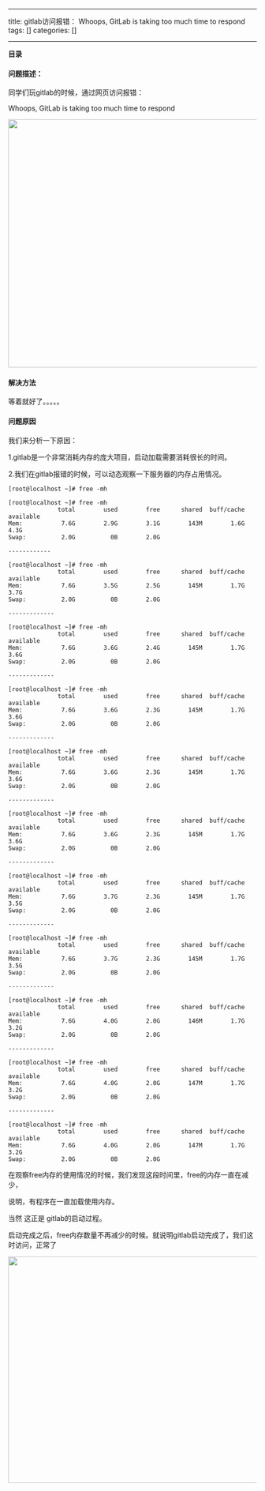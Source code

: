 
--- 
title:  gitlab访问报错： Whoops, GitLab is taking too much time to respond 
tags: []
categories: [] 

---
**目录**









#### 问题描述：

同学们玩gitlab的时候，通过网页访问报错：

Whoops, GitLab is taking too much time to respond

<img alt="" height="503" src="https://img-blog.csdnimg.cn/786b26d50f6b43e18dfd3685517bb798.png" width="571">

#### **解决方法**

等着就好了。。。。。

#### 问题原因

我们来分析一下原因：

1.gitlab是一个非常消耗内存的庞大项目，启动加载需要消耗很长的时间。

2.我们在gitlab报错的时候，可以动态观察一下服务器的内存占用情况。

```
[root@localhost ~]# free -mh
```

```
[root@localhost ~]# free -mh
              total        used        free      shared  buff/cache   available
Mem:           7.6G        2.9G        3.1G        143M        1.6G        4.3G
Swap:          2.0G          0B        2.0G

------------

[root@localhost ~]# free -mh
              total        used        free      shared  buff/cache   available
Mem:           7.6G        3.5G        2.5G        145M        1.7G        3.7G
Swap:          2.0G          0B        2.0G

-------------

[root@localhost ~]# free -mh
              total        used        free      shared  buff/cache   available
Mem:           7.6G        3.6G        2.4G        145M        1.7G        3.6G
Swap:          2.0G          0B        2.0G

-------------

[root@localhost ~]# free -mh
              total        used        free      shared  buff/cache   available
Mem:           7.6G        3.6G        2.3G        145M        1.7G        3.6G
Swap:          2.0G          0B        2.0G

-------------

[root@localhost ~]# free -mh
              total        used        free      shared  buff/cache   available
Mem:           7.6G        3.6G        2.3G        145M        1.7G        3.6G
Swap:          2.0G          0B        2.0G

-------------

[root@localhost ~]# free -mh
              total        used        free      shared  buff/cache   available
Mem:           7.6G        3.6G        2.3G        145M        1.7G        3.6G
Swap:          2.0G          0B        2.0G

-------------

[root@localhost ~]# free -mh
              total        used        free      shared  buff/cache   available
Mem:           7.6G        3.7G        2.3G        145M        1.7G        3.5G
Swap:          2.0G          0B        2.0G

-------------

[root@localhost ~]# free -mh
              total        used        free      shared  buff/cache   available
Mem:           7.6G        3.7G        2.3G        145M        1.7G        3.5G
Swap:          2.0G          0B        2.0G

-------------

[root@localhost ~]# free -mh
              total        used        free      shared  buff/cache   available
Mem:           7.6G        4.0G        2.0G        146M        1.7G        3.2G
Swap:          2.0G          0B        2.0G

-------------

[root@localhost ~]# free -mh
              total        used        free      shared  buff/cache   available
Mem:           7.6G        4.0G        2.0G        147M        1.7G        3.2G
Swap:          2.0G          0B        2.0G

-------------

[root@localhost ~]# free -mh
              total        used        free      shared  buff/cache   available
Mem:           7.6G        4.0G        2.0G        147M        1.7G        3.2G
Swap:          2.0G          0B        2.0G
```

在观察free内存的使用情况的时候，我们发现这段时间里，free的内存一直在减少，

说明，有程序在一直加载使用内存。

当然 这正是 gitlab的启动过程。

启动完成之后，free内存数量不再减少的时候。就说明gitlab启动完成了，我们这时访问，正常了

<img alt="" height="459" src="https://img-blog.csdnimg.cn/fb4dcd3c1da04e57bcee2a2eab0ae78b.png" width="758">

 
